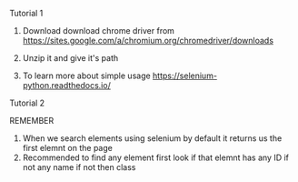 
Tutorial 1 

1. Download download chrome driver from 
https://sites.google.com/a/chromium.org/chromedriver/downloads

2. Unzip it and give it's path 

3. To learn more about simple usage https://selenium-python.readthedocs.io/


Tutorial 2

REMEMBER
1. When we search elements using selenium by default it returns us the first elemnt on the page
2. Recommended to find any element first look if that elemnt has any ID  if not 
any name if not then class